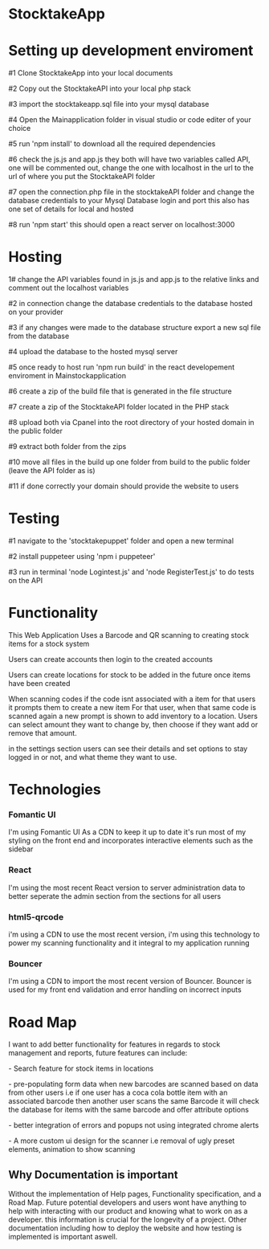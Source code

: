 # StocktakeApp

<h1>Setting up development enviroment</h1>

#1 Clone StocktakeApp into your local documents

#2 Copy out the StocktakeAPI into your local php stack

#3 import the stocktakeapp.sql file into your mysql database

#4 Open the Mainapplication folder in visual studio or code editer of your choice

#5 run 'npm install' to download all the required dependencies

#6 check the js.js and app.js they both will have two variables called API, one will be commented out, change the one with localhost in the url to the url of where you put
the StocktakeAPI folder

#7 open the connection.php file in the stocktakeAPI folder and change the database credentials to your Mysql Database login and port this also has one set of details for local
and hosted

#8 run 'npm start' this should open a react server on localhost:3000

<h1>Hosting</h1>

1# change the API variables found in js.js and app.js to the relative links and comment out the localhost variables

#2 in connection change the database credentials to the database hosted on your provider

#3 if any changes were made to the database structure export a new sql file from the database

#4 upload the database to the hosted mysql server

#5 once ready to host run 'npm run build' in the react developement enviroment in Mainstockapplication

#6 create a zip of the build file that is generated in the file structure

#7 create a zip of the StocktakeAPI folder located in the PHP stack

#8 upload both via Cpanel into the root directory of your hosted domain in the public folder

#9 extract both folder from the zips

#10 move all files in the build up one folder from build to the public folder (leave the API folder as is)

#11 if done correctly your domain should provide the website to users

<h1>Testing</h1>

#1 navigate to the 'stocktakepuppet' folder and open a new terminal

#2 install puppeteer using 'npm i puppeteer'

#3 run in terminal 'node Logintest.js' and 'node RegisterTest.js' to do tests on the API

<h1>Functionality</h1>

This Web Application Uses a Barcode and QR scanning to creating stock items for a stock system

Users can create accounts then login to the created accounts

Users can create locations for stock to be added in the future once items have been created

When scanning codes if the code isnt associated with a item for that users it prompts them to create a new item
For that user, when that same code is scanned again a new prompt is shown to add inventory to a location.
Users can select amount they want to change by, then choose if they want add or remove that amount.

in the settings section users can see their details and set options to stay logged in or not,
and what theme they want to use.

<h1>Technologies</h1>

<h3>Fomantic UI</h3>
<p>I'm using Fomantic UI As a CDN to keep it up to date it's run most of my styling on the front end and incorporates interactive elements such as the sidebar</p>

<h3>React</h3>
<p>I'm using the most recent React version to server administration data to better seperate the admin section from the sections for all users</p>

<h3>html5-qrcode</h3>
<p>i'm using a CDN to use the most recent version, i'm using this technology to power my scanning functionality and it integral to my application running</p>

<h3>Bouncer</h3>
<p>I'm using a CDN to import the most recent version of Bouncer. Bouncer is used for my front end validation and error handling on incorrect inputs</p>


<h1>Road Map</h1>

I want to add better functionality for features in regards to stock management and reports, future features can include:
	<p>- Search feature for stock items in locations</p>
	<p>- pre-populating form data when new barcodes are scanned based on data from other users 
	  i.e if one user has a coca cola bottle item with an associated barcode then another user scans the same
	  Barcode it will check the database for items with the same barcode and offer attribute options</p>
	<p>- better integration of errors and popups not using integrated chrome alerts</p>
	<p>- A more custom ui design for the scanner i.e removal of ugly preset elements, animation to show scanning</p>


<h2>Why Documentation is important</h2>
<p>
	Without the implementation of Help pages, Functionality specification, and a Road Map.
	Future potential developers and users wont have anything to help with interacting with our product
	and knowing what to work on as a developer. this information is crucial for the longevity of a project.
	Other documentation including how to deploy the website and how testing is implemented is important aswell.
</p>
